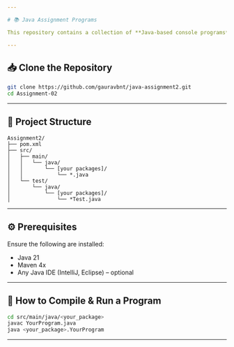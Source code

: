 ```yaml
---

# 📚 Java Assignment Programs

This repository contains a collection of **Java-based console programs** solving a variety of algorithmic and logical problems, implemented under organized packages. Each module is independently testable with unit tests.

---
```


## 📥 Clone the Repository

```bash
git clone https://github.com/gauravbnt/java-assignment2.git
cd Assignment-02
```

---

## 📂 Project Structure

```
Assignment2/
├── pom.xml
├── src/
│   ├── main/
│   │   └── java/
│   │       └── [your packages]/
│   │           └── *.java
│   └── test/
│       └── java/
│           └── [your packages]/
│               └── *Test.java
```

---

## ⚙️ Prerequisites

Ensure the following are installed:

* Java 21 
* Maven 4x
* Any Java IDE (IntelliJ, Eclipse) – optional

---

## 🚀 How to Compile & Run a Program

```bash
cd src/main/java/<your_package>
javac YourProgram.java
java <your_package>.YourProgram
```

---


